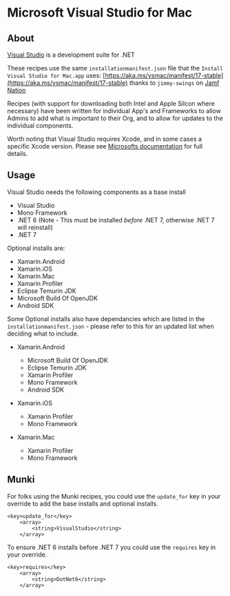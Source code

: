 # Microsoft Visual Studio for Mac

## About

[Visual Studio](https://visualstudio.microsoft.com/vs/mac/) is a development suite for .NET

These recipes use the same `installationmanifest.json` file that the `Install Visual Studio for Mac.app` uses: [https://aka.ms/vsmac/manifest/17-stable](https://aka.ms/vsmac/manifest/17-stable) thanks to `jimmy-swings` on [Jamf Nation](https://community.jamf.com/t5/jamf-pro/visual-studio-for-mac-deployment/m-p/292547/highlight/true#M260110)

Recipes (with support for downloading both Intel and Apple Silcon where necessary) have been written for individual App's and Frameworks to allow Admins to add what is important to their Org, and to allow for updates to the individual components.

Worth noting that Visual Studio requires Xcode, and in some cases a specific Xcode version. Please see [Microsofts documentation](https://learn.microsoft.com/en-us/visualstudio/releases/2022/mac-system-requirements) for full details.

## Usage

Visual Studio needs the following components as a base install

- Visual Studio
- Mono Framework
- .NET 6 (Note - This must be installed _before_ .NET 7, otherwise .NET 7 will reinstall)
- .NET 7

Optional installs are:

- Xamarin.Android
- Xamarin.iOS
- Xamarin.Mac
- Xamarin Profiler
- Eclipse Temurin JDK
- Microsoft Build Of OpenJDK
- Android SDK

Some Optional installs also have dependancies which are listed in the `installationmanifest.json` - please refer to this for an updated list when deciding what to include.

- Xamarin.Android
    - Microsoft Build Of OpenJDK
    - Eclipse Temurin JDK
    - Xamarin Profiler
    - Mono Framework
    - Android SDK

- Xamarin.iOS
    - Xamarin Profiler
    - Mono Framework

- Xamarin.Mac
    - Xamarin Profiler
    - Mono Framework

## Munki

For folks using the Munki recipes, you could use the `update_for` key in your override to add the base installs and optional installs.

```
<key>update_for</key>
    <array>
        <string>VisualStudio</string>
    </array>
```

To ensure .NET 6 installs before .NET 7 you could use the `requires` key in your override.

```
<key>requires</key>
    <array>
        <string>DotNet6</string>
    </array>
```
